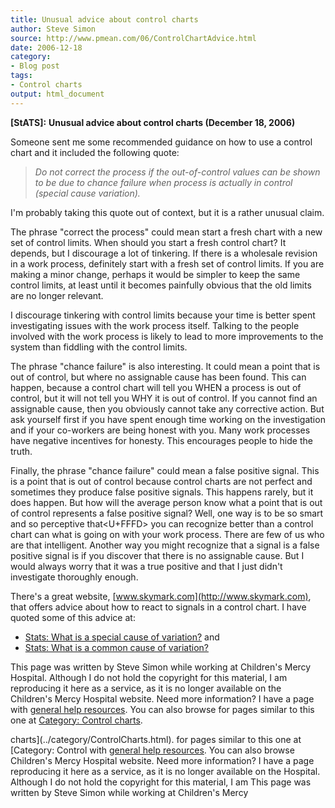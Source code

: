 ```yaml
---
title: Unusual advice about control charts
author: Steve Simon
source: http://www.pmean.com/06/ControlChartAdvice.html
date: 2006-12-18
category:
- Blog post
tags:
- Control charts
output: html_document
---
```

**[StATS]:** **Unusual advice about control charts
(December 18, 2006)**

Someone sent me some recommended guidance on how to use a control chart
and it included the following quote:

> *Do not correct the process if the out-of-control values can be shown
> to be due to chance failure when process is actually in control
> (special cause variation).*

I\'m probably taking this quote out of context, but it is a rather
unusual claim.

The phrase \"correct the process\" could mean start a fresh chart with a
new set of control limits. When should you start a fresh control chart?
It depends, but I discourage a lot of tinkering. If there is a wholesale
revision in a work process, definitely start with a fresh set of control
limits. If you are making a minor change, perhaps it would be simpler to
keep the same control limits, at least until it becomes painfully
obvious that the old limits are no longer relevant.

I discourage tinkering with control limits because your time is better
spent investigating issues with the work process itself. Talking to the
people involved with the work process is likely to lead to more
improvements to the system than fiddling with the control limits.

The phrase \"chance failure\" is also interesting. It could mean a point
that is out of control, but where no assignable cause has been found.
This can happen, because a control chart will tell you WHEN a process is
out of control, but it will not tell you WHY it is out of control. If
you cannot find an assignable cause, then you obviously cannot take any
corrective action. But ask yourself first if you have spent enough time
working on the investigation and if your co-workers are being honest
with you. Many work processes have negative incentives for honesty. This
encourages people to hide the truth.

Finally, the phrase \"chance failure\" could mean a false positive
signal. This is a point that is out of control because control charts
are not perfect and sometimes they produce false positive signals. This
happens rarely, but it does happen. But how will the average person know
what a point that is out of control represents a false positive signal?
Well, one way is to be so smart and so perceptive that<U+FFFD> you can
recognize better than a control chart can what is going on with your
work process. There are few of us who are that intelligent. Another way
you might recognize that a signal is a false positive signal is if you
discover that there is no assignable cause. But I would always worry
that it was a true positive and that I just didn\'t investigate
thoroughly enough.

There\'s a great website, [www.skymark.com](http://www.skymark.com),
that offers advice about how to react to signals in a control chart. I
have quoted some of this advice at:

-   [Stats: What is a special cause of
    variation?](../definitions/SpecialCause.htm) and
-   [Stats: What is a common cause of
    variation?](../definitions/CommonCause.htm)

This page was written by Steve Simon while working at Children\'s Mercy
Hospital. Although I do not hold the copyright for this material, I am
reproducing it here as a service, as it is no longer available on the
Children\'s Mercy Hospital website. Need more information? I have a page
with [general help resources](../GeneralHelp.html). You can also browse
for pages similar to this one at [Category: Control
charts](../category/ControlCharts.html).
<!---More--->
charts](../category/ControlCharts.html).
for pages similar to this one at [Category: Control
with [general help resources](../GeneralHelp.html). You can also browse
Children\'s Mercy Hospital website. Need more information? I have a page
reproducing it here as a service, as it is no longer available on the
Hospital. Although I do not hold the copyright for this material, I am
This page was written by Steve Simon while working at Children\'s Mercy

<!---Do not use
**[StATS]:** **Unusual advice about control charts
This page was written by Steve Simon while working at Children\'s Mercy
Hospital. Although I do not hold the copyright for this material, I am
reproducing it here as a service, as it is no longer available on the
Children\'s Mercy Hospital website. Need more information? I have a page
with [general help resources](../GeneralHelp.html). You can also browse
for pages similar to this one at [Category: Control
charts](../category/ControlCharts.html).
--->

